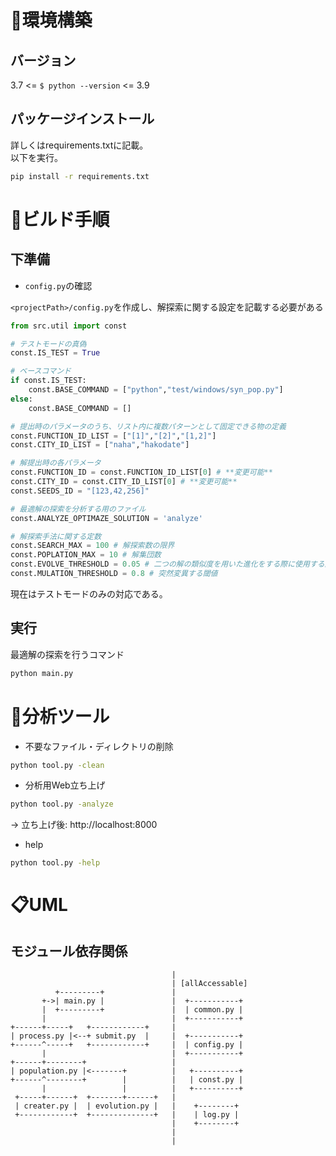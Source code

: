 # 🧭環境構築

##  バージョン
3.7 <= `$ python --version` <= 3.9  

##  パッケージインストール
詳しくはrequirements.txtに記載。  
以下を実行。  

```bash
pip install -r requirements.txt
```
# 🔨ビルド手順
## 下準備

- `config.py`の確認

`<projectPath>/config.py`を作成し、解探索に関する設定を記載する必要がある

```python
from src.util import const

# テストモードの真偽
const.IS_TEST = True 

# ベースコマンド
if const.IS_TEST:
	const.BASE_COMMAND = ["python","test/windows/syn_pop.py"]
else:
	const.BASE_COMMAND = []

# 提出時のパラメータのうち、リスト内に複数パターンとして固定できる物の定義
const.FUNCTION_ID_LIST = ["[1]","[2]","[1,2]"]
const.CITY_ID_LIST = ["naha","hakodate"]

# 解提出時の各パラメータ
const.FUNCTION_ID = const.FUNCTION_ID_LIST[0] # **変更可能**
const.CITY_ID = const.CITY_ID_LIST[0] # **変更可能**
const.SEEDS_ID = "[123,42,256]"

# 最適解の探索を分析する用のファイル
const.ANALYZE_OPTIMAZE_SOLUTION = 'analyze'

# 解探索手法に関する定数
const.SEARCH_MAX = 100 # 解探索数の限界
const.POPLATION_MAX = 10 # 解集団数
const.EVOLVE_THRESHOLD = 0.05 # 二つの解の類似度を用いた進化をする際に使用する閾値
const.MULATION_THRESHOLD = 0.8 # 突然変異する閾値
```

現在はテストモードのみの対応である。

## 実行

最適解の探索を行うコマンド
```bash
python main.py
```

# 🧰分析ツール


- 不要なファイル・ディレクトリの削除
```bash
python tool.py -clean
```

- 分析用Web立ち上げ
```bash
python tool.py -analyze
```  
-> 立ち上げ後: http://localhost:8000

- help
```bash
python tool.py -help
```

# 📋UML

## モジュール依存関係

```
                                    |
                                    | [allAccessable]
          +---------+               |
       +->| main.py |               |  +-----------+
       |  +---------+               |  | common.py |
       |                            |  +-----------+
+------+-----+   +------------+     |
| process.py |<--+ submit.py  |     |  +-----------+
+------^-----+   +------------+     |  | config.py |
       |                            |  +-----------+
+------+--------+                   |
| population.py |<-------+          |   +----------+
+------^--------+        |          |   | const.py |
       |                 |          |   +----------+
 +-----+------+  +-------+------+   |
 | creater.py |  | evolution.py |   |    +--------+
 +------------+  +--------------+   |    | log.py |
                                    |    +--------+
                                    |
                                    |
```

